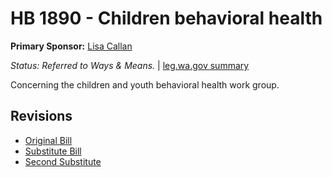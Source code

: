 # HB 1890 - Children behavioral health
**Primary Sponsor:** [Lisa Callan](/person/leg/callan_li.md)

*Status: Referred to Ways & Means.* | [leg.wa.gov summary](https://app.leg.wa.gov/billsummary?BillNumber=1890&Year=2021)

Concerning the children and youth behavioral health work group.

## Revisions
* [Original Bill](1/)
* [Substitute Bill](S/)
* [Second Substitute](S2/)